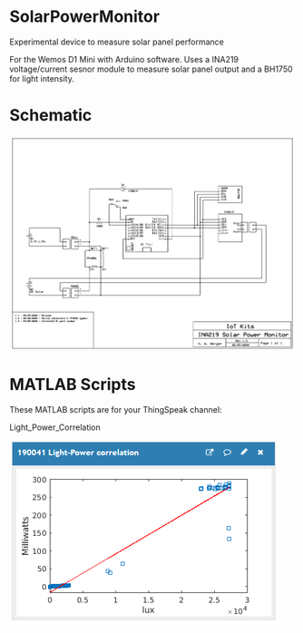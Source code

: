 # SolarPowerMonitor
Experimental device to measure solar panel performance

For the Wemos D1 Mini with Arduino software.
Uses a INA219 voltage/current sesnor module to measure solar panel output and a BH1750 for light intensity.

# Schematic
![](images/INA219_solar_schematic.jpg)

# MATLAB Scripts
These MATLAB scripts are for your ThingSpeak channel:

Light_Power_Correlation

![](images/light_power_correlation.png)
